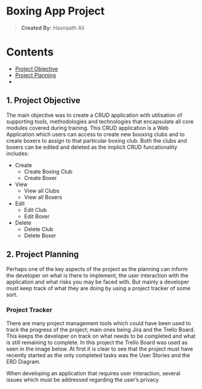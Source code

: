 # Boxing App Project
> **Created By:** Hasnaath Ali

# Contents
* [ Project Objective ](#obj)
* [ Project Planning ](#plans)
* 


<a name="obj"></a>
## 1. Project Objective
The main objective was to create a CRUD application with utilisation of supporting tools,
methodologies and technologies that encapsulate all core modules covered during training.
This CRUD application is a Web Application which users can access to create new booxing 
clubs and to create boxers to assign to that particular boxing club. Both the clubs 
and boxers can be edited and deleted as the implicit CRUD funcationality includes:
* Create
  - Create Boxing Club
  - Create Boxer
* View
  - View all Clubs
  - View all Boxers
* Edit
  - Edit Club
  - Edit Boxer
* Delete
  - Delete Club
  - Delete Boxer


<a name="plans"></a>
## 2. Project Planning
Perhaps one of the key aspects of the project as the planning can inform the developer on 
what is there to implement, the user interaction with the application and what risks you may 
be faced with. But mainly a developer must keep track of what they are doing by using a 
project tracker of some sort.

### Project Tracker ###
There are many project management tools which could have been used to track the progress of 
the project; main ones being Jira and the Trello Board. This keeps the developer on track on
what needs to be completed and what is still remaining to complete. In this project the Trello
Board was used as seen in the image below.
At first it is clear to see that the project must have recently started as the only completed
tasks was the User Stories and the ERD Diagram.


When developing an application that requires user interaction, several issues which must be addressed regarding the user’s privacy
